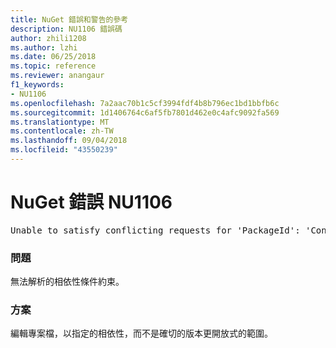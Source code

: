 ```yaml
---
title: NuGet 錯誤和警告的參考
description: NU1106 錯誤碼
author: zhili1208
ms.author: lzhi
ms.date: 06/25/2018
ms.topic: reference
ms.reviewer: anangaur
f1_keywords:
- NU1106
ms.openlocfilehash: 7a2aac70b1c5cf3994fdf4b8b796ec1bd1bbfb6c
ms.sourcegitcommit: 1d1406764c6af5fb7801d462e0c4afc9092fa569
ms.translationtype: MT
ms.contentlocale: zh-TW
ms.lasthandoff: 09/04/2018
ms.locfileid: "43550239"
---
```

# <a name="nuget-error-nu1106"></a>NuGet 錯誤 NU1106

<pre>Unable to satisfy conflicting requests for 'PackageId': 'Conflict path' Framework: 'Target graph'</pre>

### <a name="issue"></a>問題
無法解析的相依性條件約束。

### <a name="solution"></a>方案
編輯專案檔，以指定的相依性，而不是確切的版本更開放式的範圍。